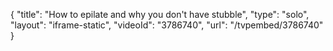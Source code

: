 {
    "title": "How to epilate and why you don't have stubble",
    "type": "solo",
    "layout": "iframe-static",
    "videoId": "3786740",
    "url": "\/tvpembed\/3786740"
}